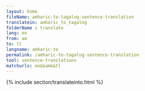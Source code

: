 ```yaml
---
layout: home
fileName: amharic-to-tagalog-sentence-translation
translatein: amharic_to_tagalog
folderName : translate
lang: en
from: am
to: tl
langname: amharic-to
permalink: /amharic-to-tagalog-sentence-translation
tool: sentence-translations
matchurls: en&&am&&tl
---
```

{% include section/translateinto.html %}
